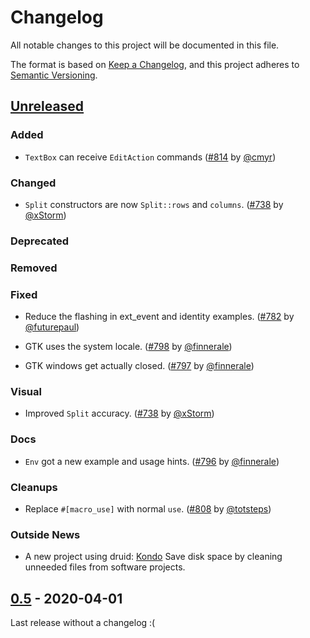 # Changelog

All notable changes to this project will be documented in this file.

The format is based on [Keep a Changelog](https://keepachangelog.com/en/1.0.0/),
and this project adheres to [Semantic Versioning](https://semver.org/spec/v2.0.0.html).

## [Unreleased]

### Added

- `TextBox` can receive `EditAction` commands ([#814] by [@cmyr])

### Changed

- `Split` constructors are now `Split::rows` and `columns`. ([#738] by [@xStorm])

### Deprecated

### Removed

### Fixed

- Reduce the flashing in ext_event and identity examples. ([#782] by [@futurepaul])

- GTK uses the system locale. ([#798] by [@finnerale])

- GTK windows get actually closed. ([#797] by [@finnerale])

### Visual
- Improved `Split` accuracy. ([#738] by [@xStorm])

### Docs

- `Env` got a new example and usage hints. ([#796] by [@finnerale])

### Cleanups

- Replace `#[macro_use]` with normal `use`. ([#808] by [@totsteps])

### Outside News

- A new project using druid: [Kondo](https://github.com/tbillington/kondo) Save disk space by cleaning unneeded files from software projects.

[#738]: https://github.com/xi-editor/druid/pull/738
[#782]: https://github.com/xi-editor/druid/pull/782
[#796]: https://github.com/xi-editor/druid/pull/796
[#797]: https://github.com/xi-editor/druid/pull/797
[#798]: https://github.com/xi-editor/druid/pull/798
[#808]: https://github.com/xi-editor/druid/pull/808
[#814]: https://github.com/xi-editor/druid/pull/814

## [0.5] - 2020-04-01

Last release without a changelog :(


[@xStorm]: https://github.com/xStorm

[@cmyr]: https://github.com/cmyr

[@totsteps]: https://github.com/totsteps

[@finnerale]: https://github.com/finnerale

[@futurepaul]: https://github.com/futurepaul



[Unreleased]: https://github.com/xi-editor/druid/compare/v0.5.0...master

[0.5]: https://github.com/xi-editor/druid/compare/v0.4.0...v0.5.0


